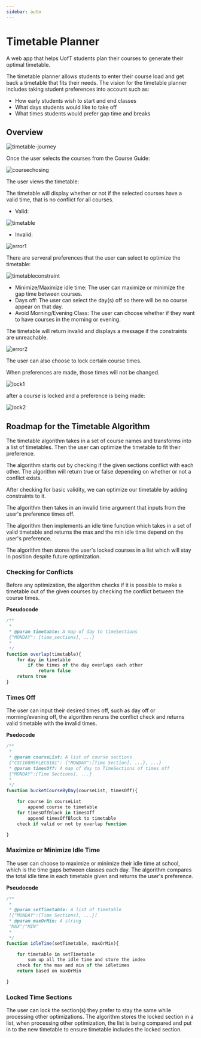 ```yaml
---
sidebar: auto
---
```

# Timetable Planner

A web app that helps UofT students plan their courses to generate their optimal timetable. 

The timetable planner allows students to enter their course load and get back a timetable that fits their needs. The vision for the timetable planner includes taking student preferences into account such as: 

- How early students wish to start and end classes
- What days students would like to take off
- What times students would prefer gap time and breaks


## Overview

![timetable-journey](./Timetable-journey.png)

Once the user selects the courses from the Course Guide:

![coursechosing](./coursechosing.png)

The user views the timetable:

The timetable will display whether or not if the selected courses have a valid time, that is no conflict for all courses.

 - Valid:
 
![timetable](./timetable.png)

 - Invalid:
 
![error1](./error1.png)

There are serveral preferences that the user can select to optimize the timetable:

![timetableconstraint](./timetableconstraint.png)


 - Minimize/Maximize idle time: The user can maximize or minimize the gap time between courses.
 - Days off: The user can select the day(s) off so there will be no course appear on that day.
 - Avoid Morning/Evening Class: The user can choose whether if they want to have courses in the morning or evening.
 
The timetable will return invalid and displays a message if the constraints are unreachable.

![error2](./error2.png)

The user can also choose to lock certain course times. 

When preferences are made, those times will not be changed.

![lock1](./lock1.png)

after a course is locked and a preference is being made:

![lock2](./lock2.png)

## Roadmap for the Timetable Algorithm
<!---
- Introduce what the timetable algorithm is for
- Tell a story about how the algorithm evolves
- Have a heading for each optimization in the roadmap
- Start with base conflict check -> invalid times -> idle time max/min -> locked courses
--->
The timetable algorithm takes in a set of course names and transforms into a list of timetables. Then the user can optimize the timetable to fit their preference.

The algorithm starts out by checking if the given sections conflict with each other. The algorithm will return true or false depending on whether or not a conflict exists.

After checking for basic validity, we can optimize our timetable by adding constraints to it.

The algorithm then takes in an invalid time argument that inputs from the user's preference times off. 

The algorithm then implements an idle time function which takes in a set of valid timetable and returns the max and the min idle time depend on the user's preference.

The algorithm then stores the user's locked courses in a list which will stay in position despite future optimization.

### Checking for Conflicts

Before any optimization, the algorithm checks if it is possible to make a timetable out of the given courses by checking the conflict between the course times.

**Pseudocode**
```js
/**
 * 
 * @param timetable: A map of day to timeSections 
 {"MONDAY": [time_sections], ...}
 * 
 */
function overlap(timetable){
    for day in timetable
        if the times of the day overlaps each other
            return false
    return true
}
```

### Times Off

The user can input their desired times off, such as day off or morning/evening off, the algorithm reruns the conflict check and returns valid timetable with the invalid times.

**Psedocode**
```js
/**
 * 
 * @param courseList: A list of course sections 
 {"CSC108H5FLEC0101": {"MONDAY":[Time Section], ...}, ...}
 * @param timesOff: A map of day to TimeSections of times off
 {"MONDAY":[Time Sections], ...} 
 *
 */
function bucketCourseByDay(courseList, timesOff){

    for course in courseList
        append course to timetable
    for timesOffBlock in timesOff
        append timesOffBlock to timetable
    check if valid or not by overlap function

}
```



### Maximize or Minimize Idle Time

The user can choose to maximize or minimize their idle time at school, which is the time gaps between classes each day. The algorithm compares the total idle time in each timetable given and returns the user's preference.

**Pseudocode**

```js
/**
 * 
 * @param setTimetable: A list of timetable
 [{"MONDAY":[Time Sections], ...}]
 * @param maxOrMin: A string 
 "MAX"/"MIN"
 *
 */
function idleTime(setTimetable, maxOrMin){

    for timetable in setTimetable
        sum up all the idle time and store the index
    check for the max and min of the idletimes
    return based on maxOrMin

}
```

### Locked Time Sections

The user can lock the section(s) they prefer to stay the same while processing other optimizations. The algorithm stores the locked section in a list, when processing other optimization, the list is being compared and put in to the new timetable to ensure timetable includes the locked section.





